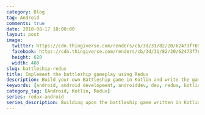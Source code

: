 ```yaml
---
category: Blog
tag: Android
comments: true
date: 2018-08-17 18:00:00
layout: post
image:
  twitter: https://cdn.thingiverse.com/renders/cb/3d/31/82/20/62473f765bd0062687b91e4559fc6c11_preview_featured.JPG
  facebook: https://cdn.thingiverse.com/renders/cb/3d/31/82/20/62473f765bd0062687b91e4559fc6c11_preview_featured.JPG
  height: 620
  width: 480
slug: battleship-redux
title: Implement the battleship gameplay using Redux
description: Build your own Battleship game in Kotlin and write the gameplay using Redux architecture - with immutable data structures, unidirectional data flow. This article focuses on using Redux architecture to write the gameplay of Battleship.
keywords: [android, android development, androiddev, dev, redux, kotlin, redux architecture, immutable state, redux clean architecture, write your own redux, redux data flow, redux middleware android, builds, pure functions, reactive functional android, redux reducers, redux store in kotlin]
category_tag: [Android, Kotlin, Redux]
series: redux-android
series_description: Building upon the battleship game written in Kotlin, we use Redux architecture to implement the gameplay and business logic. By the end, you'll have a basic working Battleship game written with Redux architecture.
---
```

